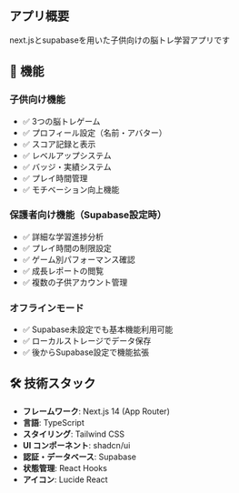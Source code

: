 ## アプリ概要
next.jsとsupabaseを用いた子供向けの脳トレ学習アプリです
## 📱 機能

### 子供向け機能
- ✅ 3つの脳トレゲーム
- ✅ プロフィール設定（名前・アバター）
- ✅ スコア記録と表示
- ✅ レベルアップシステム
- ✅ バッジ・実績システム
- ✅ プレイ時間管理
- ✅ モチベーション向上機能

### 保護者向け機能（Supabase設定時）
- ✅ 詳細な学習進捗分析
- ✅ プレイ時間の制限設定
- ✅ ゲーム別パフォーマンス確認
- ✅ 成長レポートの閲覧
- ✅ 複数の子供アカウント管理

### オフラインモード
- ✅ Supabase未設定でも基本機能利用可能
- ✅ ローカルストレージでデータ保存
- ✅ 後からSupabase設定で機能拡張
## 🛠️ 技術スタック

- **フレームワーク**: Next.js 14 (App Router)
- **言語**: TypeScript
- **スタイリング**: Tailwind CSS
- **UI コンポーネント**: shadcn/ui
- **認証・データベース**: Supabase
- **状態管理**: React Hooks
- **アイコン**: Lucide React

